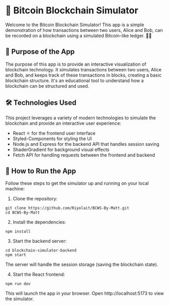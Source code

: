 # 🚀 Bitcoin Blockchain Simulator

Welcome to the Bitcoin Blockchain Simulator! This app is a simple demonstration of how transactions between two users, Alice and Bob, can be recorded on a blockchain using a simulated Bitcoin-like ledger. 🧑‍💻

## 🎯 Purpose of the App

The purpose of this app is to provide an interactive visualization of blockchain technology. It simulates transactions between two users, Alice and Bob, and keeps track of these transactions in blocks, creating a basic blockchain structure. It's an educational tool to understand how a blockchain can be structured and used.

## 🛠️ Technologies Used

This project leverages a variety of modern technologies to simulate the blockchain and provide an interactive user experience:

- React ⚛️ for the frontend user interface
- Styled-Components for styling the UI
- Node.js and Express for the backend API that handles session saving
- ShaderGradient for background visual effects
- Fetch API for handling requests between the frontend and backend

## 🚀 How to Run the App

Follow these steps to get the simulator up and running on your local machine:

1. Clone the repository:

```
git clone https://github.com/Riyolait/BCWS-By-Matt.git
cd BCWS-By-Matt
```

2. Install the dependencies:

```
npm install
```

3. Start the backend server:

```
cd blockchain-simulator-backend
npm start
```

The server will handle the session storage (saving the blockchain state).

4. Start the React frontend:

```
npm run dev
```

This will launch the app in your browser. Open http://localhost:5173 to view the simulator.
